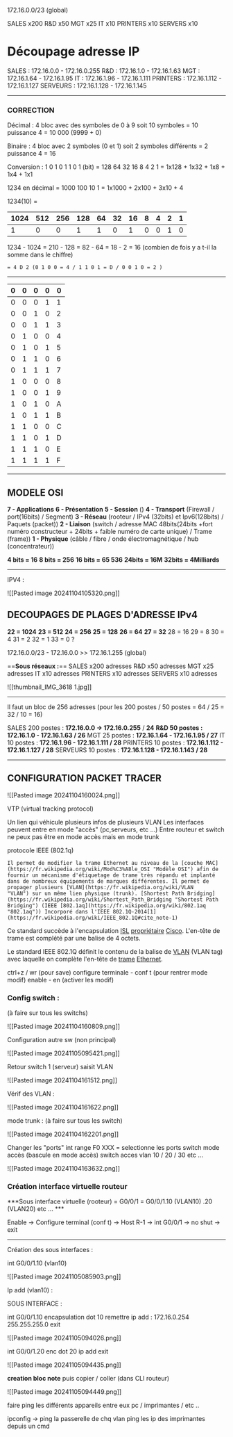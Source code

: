 
172.16.0.0/23 (global)

SALES x200
R&D x50 
MGT x25
IT x10
PRINTERS x10
SERVERS x10 

# Découpage adresse IP 

SALES : 172.16.0.0 - 172.16.0.255
R&D : 172.16.1.0   - 172.16.1.63
MGT : 172.16.1.64  - 172.16.1.95
IT : 172.16.1.96  - 172.16.1.111
PRINTERS : 172.16.1.112 - 172.16.1.127
SERVEURS : 172.16.1.128 - 172.16.1.145

---
### CORRECTION

Décimal : 4 bloc avec des symboles de 0 à 9 
	soit 10 symboles = 10 puissance 4 = 10 000 (9999 + 0)

Binaire : 4 bloc avec 2 symboles (0 et 1)
	soit 2 symboles différents = 2 puissance 4 = 16 

Conversion : 
1 0 1 0 1 1 0 1 (bit) = 128 64 32 16 8 4 2 1 = 1x128 + 1x32 + 1x8 + 1x4 + 1x1

1234 en décimal = 1000 100 10 1 = 1x1000 + 2x100 + 3x10 + 4 

1234(10) =

| 1024 | 512 | 256 | 128 | 64  | 32  | 16  | 8   | 4   | 2   | 1   |
| ---- | --- | --- | --- | --- | --- | --- | --- | --- | --- | --- |
| 1    | 0   | 0   | 1   | 1   | 0   | 1   | 0   | 0   | 1   | 0   |
1234 - 1024 = 210 - 128 = 82 - 64 = 18 - 2 = 16 (combien de fois y a t-il la somme dans le chiffre)

	= 4 D 2 (0 1 0 0 = 4 / 1 1 0 1 = D / 0 0 1 0 = 2 )
---

| 0   | 0   | 0   | 0   | 0   |
| --- | --- | --- | --- | --- |
| 0   | 0   | 0   | 1   | 1   |
| 0   | 0   | 1   | 0   | 2   |
| 0   | 0   | 1   | 1   | 3   |
| 0   | 1   | 0   | 0   | 4   |
| 0   | 1   | 0   | 1   | 5   |
| 0   | 1   | 1   | 0   | 6   |
| 0   | 1   | 1   | 1   | 7   |
| 1   | 0   | 0   | 0   | 8   |
| 1   | 0   | 0   | 1   | 9   |
| 1   | 0   | 1   | 0   | A   |
| 1   | 0   | 1   | 1   | B   |
| 1   | 1   | 0   | 0   | C   |
| 1   | 1   | 0   | 1   | D   |
| 1   | 1   | 1   | 0   | E   |
| 1   | 1   | 1   | 1   | F   |

---
## MODELE OSI

**7 - Applications**
**6 - Présentation**
**5 - Session** ()
**4 - Transport** (Firewall / port(16bits) / Segment)
**3 - Réseau** (rooteur / IPv4 (32bits) et Ipv6(128bits) / Paquets (packet))
**2 - Liaison** (switch / adresse MAC 48bits(24bits +fort numéro constructeur + 24bits + faible numéro de carte unique) / Trame (frame))
**1 - Physique** (câble / fibre / onde électromagnétique / hub (concentrateur))

**4 bits = 16**
**8 bits = 256**
**16 bits = 65 536**
**24bits = 16M**
**32bits = 4Milliards** 

---

IPV4 :

![[Pasted image 20241104105320.png]]

## DECOUPAGES DE PLAGES D'ADRESSE IPv4

**22 = 1024**
**23 = 512**
**24 = 256** 
**25 = 128**
**26 = 64**
**27 = 32**
28 = 16
29 = 8
30 = 4
31 = 2
32 = 1
33 = 0 ? 

172.16.0.0/23 - 172.16.0.0 >> 172.16.1.255 (global)

==**Sous réseaux :**== 
SALES x200 adresses
R&D x50 adresses
MGT x25 adresses
IT x10 adresses
PRINTERS x10 adresses
SERVERS x10 adresses

![[thumbnail_IMG_3618 1.jpg]]

---

Il faut un bloc de 256 adresses (pour les 200 postes / 50 postes = 64 / 25 = 32 / 10 = 16)

SALES 200 postes  : **172.16.0.0 -> 172.16.0.255** / **24**
**R&D 50 postes  : 172.16.1.0   - 172.16.1.63 / 26**
MGT 25 postes  : **172.16.1.64  - 172.16.1.95 / 27**
IT 10 postes : **172.16.1.96  - 172.16.1.111 / 28** 
PRINTERS 10 postes : **172.16.1.112 - 172.16.1.127 / 28**
SERVEURS 10 postes  : **172.16.1.128 - 172.16.1.143 / 28**

---

## CONFIGURATION PACKET TRACER

![[Pasted image 20241104160024.png]]

VTP (virtual tracking protocol)

Un lien qui véhicule plusieurs infos de plusieurs VLAN 
Les interfaces peuvent entre en mode "accès" (pc,serveurs, etc ...)
Entre routeur et switch ne peux pas être en mode accès mais en mode trunk

protocole IEEE (802.1q) 

	Il permet de modifier la trame Ethernet au niveau de la [couche MAC](https://fr.wikipedia.org/wiki/Mod%C3%A8le_OSI "Modèle OSI") afin de fournir un mécanisme d'étiquetage de trame très répandu et implanté dans de nombreux équipements de marques différentes. Il permet de propager plusieurs [VLAN](https://fr.wikipedia.org/wiki/VLAN "VLAN") sur un même lien physique (trunk). [Shortest Path Bridging](https://fr.wikipedia.org/wiki/Shortest_Path_Bridging "Shortest Path Bridging") (IEEE [802.1aq](https://fr.wikipedia.org/wiki/802.1aq "802.1aq")) Incorporé dans l'IEEE 802.1Q-2014[1](https://fr.wikipedia.org/wiki/IEEE_802.1Q#cite_note-1)

Ce standard succède à l'encapsulation [ISL](https://fr.wikipedia.org/wiki/Cisco_Inter-Switch_Link "Cisco Inter-Switch Link") [propriétaire](https://fr.wikipedia.org/wiki/Logiciel_propri%C3%A9taire "Logiciel propriétaire") [Cisco](https://fr.wikipedia.org/wiki/Cisco_Systems "Cisco Systems"). L'en-tête de trame est complété par une balise de 4 octets.

Le standard IEEE 802.1Q définit le contenu de la balise de [VLAN](https://fr.wikipedia.org/wiki/Virtual_LAN "Virtual LAN") (VLAN tag) avec laquelle on complète l'en-tête de [trame](https://fr.wikipedia.org/wiki/Trame_(informatique) "Trame (informatique)") [Ethernet](https://fr.wikipedia.org/wiki/Ethernet "Ethernet"). 


ctrl+z / wr (pour save)
configure terminale - conf t (pour rentrer mode modif)
enable - en (activer les modif)

### Config switch : 
(à faire sur tous les switchs)

![[Pasted image 20241104160809.png]]

Configuration autre sw (non principal)

![[Pasted image 20241105095421.png]]

Retour switch 1 (serveur) saisit VLAN 

![[Pasted image 20241104161512.png]]

Vérif des VLAN :

![[Pasted image 20241104161622.png]]

mode trunk : (à faire sur tous les switch) 

![[Pasted image 20241104162201.png]]

Changer les "ports"
int range F0 XXX = selectionne les ports
switch mode accès (bascule en mode accès)
switch acces vlan 10 / 20 / 30 etc ... 

![[Pasted image 20241104163632.png]]

### Création interface virtuelle routeur

***Sous interface virtuelle (rooteur) = G0/0/1 = G0/0/1.10 (VLAN10) .20 (VLAN20) etc ... ***

Enable -> Configure terminal (conf t) -> Host R-1 -> int G0/0/1 -> no shut -> exit 

---
Création des sous interfaces : 

int G0/0/1.10 (vlan10)

![[Pasted image 20241105085903.png]]

Ip add (vlan10) : 

SOUS INTERFACE : 

int G0/0/1.10
encapsulation dot 10
remettre ip add : 172.16.0.254 255.255.255.0
exit 

![[Pasted image 20241105094026.png]]

int G0/0/1.20 
enc dot 20
ip add 
exit 

![[Pasted image 20241105094435.png]]

**creation bloc note** puis copier / coller (dans CLI routeur)

![[Pasted image 20241105094449.png]]

faire ping les différents appareils entre eux pc / imprimantes /  etc .. 

ipconfig -> ping la passerelle de chq vlan
ping les ip des imprimantes depuis un cmd




